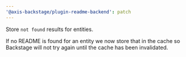 ```yaml
---
'@axis-backstage/plugin-readme-backend': patch
---
```


Store `not found` results for entities.

If no README is found for an entity we now store that in the
cache so Backstage will not try again until the cache has
been invalidated.
